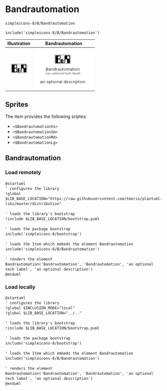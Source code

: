 # Bandrautomation


```text
simpleicons-8/B/Bandrautomation
```

```text
include('simpleicons-8/B/Bandrautomation')
```



| Illustration | Bandrautomation |
| :---: | :---: |
| ![illustration for Illustration](../../simpleicons-8/B/Bandrautomation.png) | ![illustration for Bandrautomation](../../simpleicons-8/B/Bandrautomation.Local.png) |



## Sprites
The item provides the following sriptes:

- `<$BandrautomationXs>`
- `<$BandrautomationSm>`
- `<$BandrautomationMd>`
- `<$BandrautomationLg>`





## Bandrautomation

### Load remotely
```plantuml
@startuml
' configures the library
!global $LIB_BASE_LOCATION="https://raw.githubusercontent.com/tmorin/plantuml-libs/master/distribution"

' loads the library's bootstrap
!include $LIB_BASE_LOCATION/bootstrap.puml

' loads the package bootstrap
include('simpleicons-8/bootstrap')

' loads the Item which embeds the element Bandrautomation
include('simpleicons-8/B/Bandrautomation')

' renders the element
Bandrautomation('Bandrautomation', 'Bandrautomation', 'an optional tech label', 'an optional description')
@enduml
```

### Load locally
```plantuml
@startuml
' configures the library
!global $INCLUSION_MODE="local"
!global $LIB_BASE_LOCATION="../.."

' loads the library's bootstrap
!include $LIB_BASE_LOCATION/bootstrap.puml

' loads the package bootstrap
include('simpleicons-8/bootstrap')

' loads the Item which embeds the element Bandrautomation
include('simpleicons-8/B/Bandrautomation')

' renders the element
Bandrautomation('Bandrautomation', 'Bandrautomation', 'an optional tech label', 'an optional description')
@enduml
```

